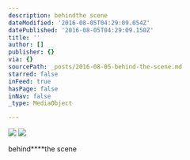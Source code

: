 ```yaml
---
description: behindthe scene
dateModified: '2016-08-05T04:29:09.054Z'
datePublished: '2016-08-05T04:29:09.150Z'
title: ''
author: []
publisher: {}
via: {}
sourcePath: _posts/2016-08-05-behind-the-scene.md
starred: false
inFeed: true
hasPage: false
inNav: false
_type: MediaObject

---
```

![](https://the-grid-user-content.s3-us-west-2.amazonaws.com/33266519-7685-4d9e-9a23-fd2ac4986541.jpg)
![](https://the-grid-user-content.s3-us-west-2.amazonaws.com/012dc0b9-a67a-49e5-b717-bf66fe38d477.jpg)

behind****the scene